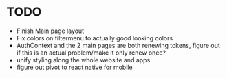 # TODO

- Finish Main page layout
- Fix colors on filtermenu to actually good looking colors
- AuthContext and the 2 main pages are both renewing tokens, figure out if this is an actual problem/make it only renew once?
- unify styling along the whole website and apps
- figure out pivot to react native for mobile